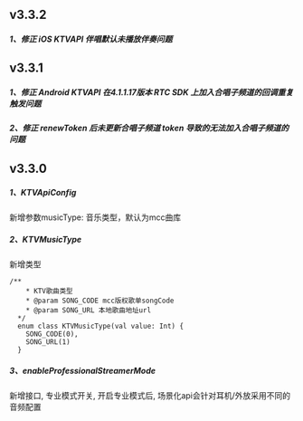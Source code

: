 ## v3.3.2

##### 1、修正 iOS KTVAPI 伴唱默认未播放伴奏问题



## v3.3.1

##### 1、修正 Android KTVAPI 在4.1.1.17版本 RTC SDK 上加入合唱子频道的回调重复触发问题

##### 2、修正 renewToken 后未更新合唱子频道 token 导致的无法加入合唱子频道的问题



## v3.3.0

##### 1、KTVApiConfig

新增参数musicType: 音乐类型，默认为mcc曲库

##### 2、KTVMusicType

新增类型

~~~
/**
	* KTV歌曲类型
	* @param SONG_CODE mcc版权歌单songCode
	* @param SONG_URL 本地歌曲地址url
  */
  enum class KTVMusicType(val value: Int) {
  	SONG_CODE(0),
  	SONG_URL(1)
  }
~~~

##### 3、enableProfessionalStreamerMode

新增接口, 专业模式开关, 开启专业模式后, 场景化api会针对耳机/外放采用不同的音频配置